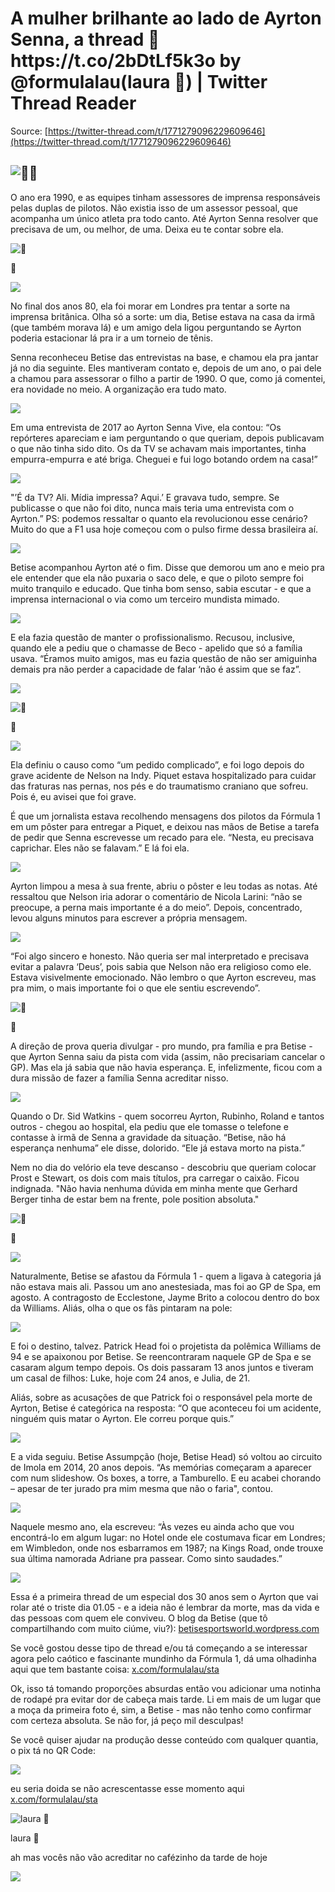 # A mulher brilhante ao lado de Ayrton Senna, a thread 🧶 https\://t.co/2bDtLf5k3o by @formulalau(laura 🏁) | Twitter Thread Reader

Source: [https://twitter-thread.com/t/1771279096229609646](https://twitter-thread.com/t/1771279096229609646)

## ![🧶](https://abs.twimg.com/emoji/v2/svg/1f9f6.svg)🧶

O ano era 1990, e as equipes tinham assessores de imprensa responsáveis pelas duplas de pilotos. Não existia isso de um assessor pessoal, que acompanha um único atleta pra todo canto. Até Ayrton Senna resolver que precisava de um, ou melhor, de uma. Deixa eu te contar sobre ela.

![📌](https://abs.twimg.com/emoji/v2/svg/1f4cc.svg)

📌

[![](https://pbs.twimg.com/media/GJTRgT5WcAA0nU4.jpg)](https://pbs.twimg.com/media/GJTRgT5WcAA0nU4?format=jpg\&name=4096x4096)

No final dos anos 80, ela foi morar em Londres pra tentar a sorte na imprensa britânica. Olha só a sorte: um dia, Betise estava na casa da irmã (que também morava lá) e um amigo dela ligou perguntando se Ayrton poderia estacionar lá pra ir a um torneio de tênis.

Senna reconheceu Betise das entrevistas na base, e chamou ela pra jantar já no dia seguinte. Eles mantiveram contato e, depois de um ano, o pai dele a chamou para assessorar o filho a partir de 1990. O que, como já comentei, era novidade no meio. A organização era tudo mato.

[![](https://pbs.twimg.com/media/GJTSPuKWgAA0RMK.png)](https://pbs.twimg.com/media/GJTSPuKWgAA0RMK?format=png\&name=4096x4096)

Em uma entrevista de 2017 ao Ayrton Senna Vive, ela contou: “Os repórteres apareciam e iam perguntando o que queriam, depois publicavam o que não tinha sido dito. Os da TV se achavam mais importantes, tinha empurra-empurra e até briga. Cheguei e fui logo botando ordem na casa!”

[![](https://pbs.twimg.com/media/GJTSEThXMAA1ZIv.png)](https://pbs.twimg.com/media/GJTSEThXMAA1ZIv?format=png\&name=4096x4096)

"’É da TV? Ali. Mídia impressa? Aqui.’ E gravava tudo, sempre. Se publicasse o que não foi dito, nunca mais teria uma entrevista com o Ayrton.” PS: podemos ressaltar o quanto ela revolucionou esse cenário? Muito do que a F1 usa hoje começou com o pulso firme dessa brasileira aí.

[![](https://pbs.twimg.com/media/GJTR5VpWAAEiCCB.png)](https://pbs.twimg.com/media/GJTR5VpWAAEiCCB?format=png\&name=4096x4096)

Betise acompanhou Ayrton até o fim. Disse que demorou um ano e meio pra ele entender que ela não puxaria o saco dele, e que o piloto sempre foi muito tranquilo e educado. Que tinha bom senso, sabia escutar - e que a imprensa internacional o via como um terceiro mundista mimado.

[![](https://pbs.twimg.com/media/GJTSZ_rWwAAu8RL.png)](https://pbs.twimg.com/media/GJTSZ_rWwAAu8RL?format=png\&name=4096x4096)

E ela fazia questão de manter o profissionalismo. Recusou, inclusive, quando ele a pediu que o chamasse de Beco - apelido que só a família usava. “Éramos muito amigos, mas eu fazia questão de não ser amiguinha demais pra não perder a capacidade de falar ‘não é assim que se faz”.

[![](https://pbs.twimg.com/media/GJTSn4JW8AASwq8.jpg)](https://pbs.twimg.com/media/GJTSn4JW8AASwq8?format=jpg\&name=4096x4096)

![📌](https://abs.twimg.com/emoji/v2/svg/1f4cc.svg)

📌

[![](https://pbs.twimg.com/media/GJTTPe8XoAAUYla.jpg)](https://pbs.twimg.com/media/GJTTPe8XoAAUYla?format=jpg\&name=4096x4096)

Ela definiu o causo como “um pedido complicado”, e foi logo depois do grave acidente de Nelson na Indy. Piquet estava hospitalizado para cuidar das fraturas nas pernas, nos pés e do traumatismo craniano que sofreu. Pois é, eu avisei que foi grave.

É que um jornalista estava recolhendo mensagens dos pilotos da Fórmula 1 em um pôster para entregar a Piquet, e deixou nas mãos de Betise a tarefa de pedir que Senna escrevesse um recado para ele. “Nesta, eu precisava caprichar. Eles não se falavam.” E lá foi ela.

[![](https://pbs.twimg.com/media/GJTT-ydW4AA16aT.png)](https://pbs.twimg.com/media/GJTT-ydW4AA16aT?format=png\&name=4096x4096)

Ayrton limpou a mesa à sua frente, abriu o pôster e leu todas as notas. Até ressaltou que Nelson iria adorar o comentário de Nicola Larini: “não se preocupe, a perna mais importante é a do meio”. Depois, concentrado, levou alguns minutos para escrever a própria mensagem.

[![](https://pbs.twimg.com/media/GJTULQ5WoAAnxAT.png)](https://pbs.twimg.com/media/GJTULQ5WoAAnxAT?format=png\&name=4096x4096)

“Foi algo sincero e honesto. Não queria ser mal interpretado e precisava evitar a palavra ‘Deus’, pois sabia que Nelson não era religioso como ele. Estava visivelmente emocionado. Não lembro o que Ayrton escreveu, mas pra mim, o mais importante foi o que ele sentiu escrevendo”.

![📌](https://abs.twimg.com/emoji/v2/svg/1f4cc.svg)

📌

A direção de prova queria divulgar - pro mundo, pra família e pra Betise - que Ayrton Senna saiu da pista com vida (assim, não precisariam cancelar o GP). Mas ela já sabia que não havia esperança. E, infelizmente, ficou com a dura missão de fazer a família Senna acreditar nisso.

[![](https://pbs.twimg.com/media/GJTU_kQWoAAF3oD.png)](https://pbs.twimg.com/media/GJTU_kQWoAAF3oD?format=png\&name=4096x4096)

Quando o Dr. Sid Watkins - quem socorreu Ayrton, Rubinho, Roland e tantos outros - chegou ao hospital, ela pediu que ele tomasse o telefone e contasse à irmã de Senna a gravidade da situação. “Betise, não há esperança nenhuma” ele disse, dolorido. “Ele já estava morto na pista.”

Nem no dia do velório ela teve descanso - descobriu que queriam colocar Prost e Stewart, os dois com mais títulos, pra carregar o caixão. Ficou indignada. "Não havia nenhuma dúvida em minha mente que Gerhard Berger tinha de estar bem na frente, pole position absoluta."

![🥹](https://abs.twimg.com/emoji/v2/svg/1f979.svg)

🥹

[![](https://pbs.twimg.com/media/GJTQu7tWwAAihOh.jpg)](https://pbs.twimg.com/media/GJTQu7tWwAAihOh?format=jpg\&name=4096x4096)

Naturalmente, Betise se afastou da Fórmula 1 - quem a ligava à categoria já não estava mais ali. Passou um ano anestesiada, mas foi ao GP de Spa, em agosto. A contragosto de Ecclestone, Jayme Brito a colocou dentro do box da Williams. Aliás, olha o que os fãs pintaram na pole:

[![](https://pbs.twimg.com/media/GJTWDN2WgAAikRg.png)](https://pbs.twimg.com/media/GJTWDN2WgAAikRg?format=png\&name=4096x4096)

E foi o destino, talvez. Patrick Head foi o projetista da polêmica Williams de 94 e se apaixonou por Betise. Se reencontraram naquele GP de Spa e se casaram algum tempo depois. Os dois passaram 13 anos juntos e tiveram um casal de filhos: Luke, hoje com 24 anos, e Julia, de 21.

Aliás, sobre as acusações de que Patrick foi o responsável pela morte de Ayrton, Betise é categórica na resposta: “O que aconteceu foi um acidente, ninguém quis matar o Ayrton. Ele correu porque quis.”

[![](https://pbs.twimg.com/media/GJTYCcYXwAAN8QD.png)](https://pbs.twimg.com/media/GJTYCcYXwAAN8QD?format=png\&name=4096x4096)

E a vida seguiu. Betise Assumpção (hoje, Betise Head) só voltou ao circuito de Imola em 2014, 20 anos depois. “As memórias começaram a aparecer com num slideshow. Os boxes, a torre, a Tamburello. E eu acabei chorando – apesar de ter jurado pra mim mesma que não o faria", contou.

[![](https://pbs.twimg.com/media/GJTYLXEXEAEQplm.png)](https://pbs.twimg.com/media/GJTYLXEXEAEQplm?format=png\&name=4096x4096)

Naquele mesmo ano, ela escreveu: “Às vezes eu ainda acho que vou encontrá-lo em algum lugar: no Hotel onde ele costumava ficar em Londres; em Wimbledon, onde nos esbarramos em 1987; na Kings Road, onde trouxe sua última namorada Adriane pra passear. Como sinto saudades.”

[![](https://pbs.twimg.com/media/GJTYjPSWoAABqXG.png)](https://pbs.twimg.com/media/GJTYjPSWoAABqXG?format=png\&name=4096x4096)

Essa é a primeira thread de um especial dos 30 anos sem o Ayrton que vai rolar até o triste dia 01.05 - e a ideia não é lembrar da morte, mas da vida e das pessoas com quem ele conviveu. O blog da Betise (que tô compartilhando com muito ciúme, viu?): [betisesportsworld.wordpress.com](https://betisesportsworld.wordpress.com/)

Se você gostou desse tipo de thread e/ou tá começando a se interessar agora pelo caótico e fascinante mundinho da Fórmula 1, dá uma olhadinha aqui que tem bastante coisa: [x.com/formulalau/sta](https://x.com/formulalau/status/1686080407693885456?s=20)

Ok, isso tá tomando proporções absurdas então vou adicionar uma notinha de rodapé pra evitar dor de cabeça mais tarde. Li em mais de um lugar que a moça da primeira foto é, sim, a Betise - mas não tenho como confirmar com certeza absoluta. Se não for, já peço mil desculpas!

Se você quiser ajudar na produção desse conteúdo com qualquer quantia, o pix tá no QR Code:

[![](https://pbs.twimg.com/media/GMXXXi7WkAAPCyU.jpg)](https://pbs.twimg.com/media/GMXXXi7WkAAPCyU?format=jpg\&name=4096x4096)

eu seria doida se não acrescentasse esse momento aqui [x.com/formulalau/sta](https://x.com/formulalau/status/1861175489877926155?t=agFTvvwS0E4jx7kzicmWQQ\&s=19)

![laura 🏁](https://pbs.twimg.com/profile_images/1853241484998500352/CoZVNy99_200x200.jpg)

laura 🏁

ah mas vocês não vão acreditar no cafézinho da tarde de hoje

[![](https://pbs.twimg.com/media/GdQ5PG7WoAEAQVt.jpg)](https://pbs.twimg.com/media/GdQ5PG7WoAEAQVt?format=jpg\&name=4096x4096)
